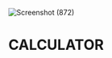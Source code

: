 ![Screenshot (872)](https://user-images.githubusercontent.com/81636139/149884712-3db14caf-b2e3-42ee-a042-8a4ac316510b.png)
# CALCULATOR

